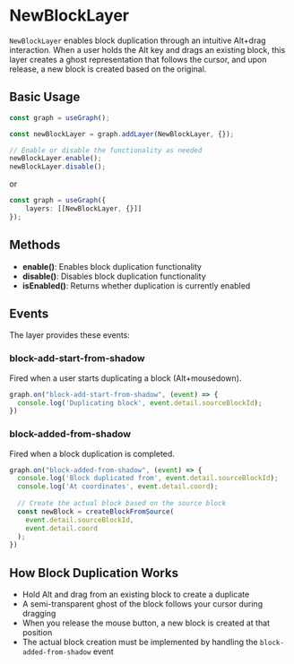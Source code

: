 # NewBlockLayer

`NewBlockLayer` enables block duplication through an intuitive Alt+drag interaction. When a user holds the Alt key and drags an existing block, this layer creates a ghost representation that follows the cursor, and upon release, a new block is created based on the original.

## Basic Usage

```typescript
const graph = useGraph();

const newBlockLayer = graph.addLayer(NewBlockLayer, {});

// Enable or disable the functionality as needed
newBlockLayer.enable();
newBlockLayer.disable();
```
or
```typescript
const graph = useGraph({
    layers: [[NewBlockLayer, {}]]
});
```

## Methods

- **enable()**: Enables block duplication functionality
- **disable()**: Disables block duplication functionality
- **isEnabled()**: Returns whether duplication is currently enabled

## Events

The layer provides these events:

### block-add-start-from-shadow

Fired when a user starts duplicating a block (Alt+mousedown).

```typescript
graph.on("block-add-start-from-shadow", (event) => {
  console.log('Duplicating block', event.detail.sourceBlockId);
})
```

### block-added-from-shadow

Fired when a block duplication is completed.

```typescript
graph.on("block-added-from-shadow", (event) => {
  console.log('Block duplicated from', event.detail.sourceBlockId);
  console.log('At coordinates', event.detail.coord);
  
  // Create the actual block based on the source block
  const newBlock = createBlockFromSource(
    event.detail.sourceBlockId, 
    event.detail.coord
  );
})
```

## How Block Duplication Works

- Hold Alt and drag from an existing block to create a duplicate
- A semi-transparent ghost of the block follows your cursor during dragging
- When you release the mouse button, a new block is created at that position
- The actual block creation must be implemented by handling the `block-added-from-shadow` event

